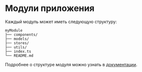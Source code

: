 # Модули приложения

Каждый модуль может иметь следующую структуру:

```
myModule
├── components/
├── models/
├── stores/
├── utils/
├── index.ts
└── README.md
```

Подробнее о структуре модуля можно узнать в [документации](https://front-dev.gnivc.ru:9443/gnivc/ff-web/src/branch/master/docs/module-structure.md).

